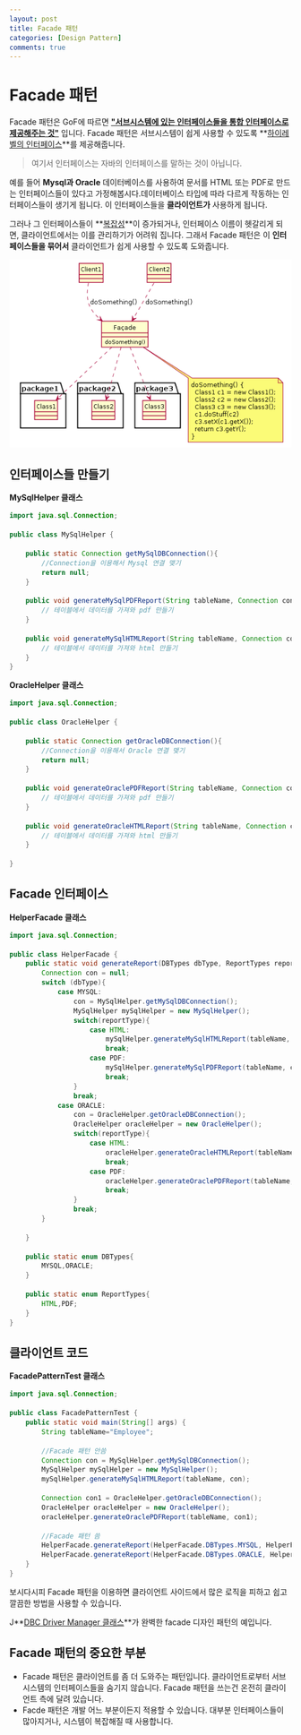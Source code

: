 ```yaml
---
layout: post
title: Facade 패턴
categories: [Design Pattern]
comments: true 
---
```


# Facade 패턴

Facade 패턴은 GoF에 따르면 **<u>"서브시스템에 있는 인터페이스들을 통합 인터페이스로 제공해주는 것"</u>** 입니다. Facade 패턴은 서브시스템이 쉽게 사용할 수 있도록 **<u>하이레벨의 인터페이스</u>**를 제공해줍니다.

> 여기서  인터페이스는 자바의 인터페이스를 말하는 것이 아닙니다.

예를 들어 **Mysql과 Oracle** 데이터베이스를 사용하여 문서를 HTML 또는 PDF로 만드는 인터페이스들이 있다고 가정해봅시다.데이터베이스 타입에 따라 다르게 작동하는 인터페이스들이 생기게 됩니다. 이 인터페이스들을 **클라이언트가** 사용하게 됩니다.

 그러나 그 인터페이스들이 **<u>복잡성</u>**이 증가되거나, 인터페이스 이름이 헷갈리게 되면, 클라이언트에서는 이를 관리하기가 어려워 집니다. 그래서 Facade 패턴은 이 **인터페이스들을 묶어서** 클라이언트가 쉽게 사용할 수 있도록 도와줍니다.

![](https://github.com/DaeAkin/java-design-pattern/blob/master/docs/facade.png?raw=true)



## 인터페이스들 만들기

**MySqlHelper 클래스** 

```java
import java.sql.Connection;

public class MySqlHelper {

    public static Connection getMySqlDBConnection(){
        //Connection을 이용해서 Mysql 연결 맺기
        return null;
    }

    public void generateMySqlPDFReport(String tableName, Connection con){
        // 테이블에서 데이터를 가져와 pdf 만들기
    }

    public void generateMySqlHTMLReport(String tableName, Connection con){
        // 테이블에서 데이터를 가져와 html 만들기
    }
}
```

**OracleHelper 클래스** 

```java
import java.sql.Connection;

public class OracleHelper {

    public static Connection getOracleDBConnection(){
        //Connection을 이용해서 Oracle 연결 맺기
        return null;
    }

    public void generateOraclePDFReport(String tableName, Connection con){
        // 테이블에서 데이터를 가져와 pdf 만들기
    }

    public void generateOracleHTMLReport(String tableName, Connection con){
        // 테이블에서 데이터를 가져와 html 만들기
    }

}
```



## Facade 인터페이스

**HelperFacade 클래스**

```java
import java.sql.Connection;

public class HelperFacade {
    public static void generateReport(DBTypes dbType, ReportTypes reportType, String tableName){
        Connection con = null;
        switch (dbType){
            case MYSQL:
                con = MySqlHelper.getMySqlDBConnection();
                MySqlHelper mySqlHelper = new MySqlHelper();
                switch(reportType){
                    case HTML:
                        mySqlHelper.generateMySqlHTMLReport(tableName, con);
                        break;
                    case PDF:
                        mySqlHelper.generateMySqlPDFReport(tableName, con);
                        break;
                }
                break;
            case ORACLE:
                con = OracleHelper.getOracleDBConnection();
                OracleHelper oracleHelper = new OracleHelper();
                switch(reportType){
                    case HTML:
                        oracleHelper.generateOracleHTMLReport(tableName, con);
                        break;
                    case PDF:
                        oracleHelper.generateOraclePDFReport(tableName, con);
                        break;
                }
                break;
        }

    }

    public static enum DBTypes{
        MYSQL,ORACLE;
    }

    public static enum ReportTypes{
        HTML,PDF;
    }
}
```



## 클라이언트 코드

**FacadePatternTest 클래스**

```java
import java.sql.Connection;

public class FacadePatternTest {
    public static void main(String[] args) {
        String tableName="Employee";

        //Facade 패턴 안씀
        Connection con = MySqlHelper.getMySqlDBConnection();
        MySqlHelper mySqlHelper = new MySqlHelper();
        mySqlHelper.generateMySqlHTMLReport(tableName, con);

        Connection con1 = OracleHelper.getOracleDBConnection();
        OracleHelper oracleHelper = new OracleHelper();
        oracleHelper.generateOraclePDFReport(tableName, con1);

        //Facade 패턴 씀
        HelperFacade.generateReport(HelperFacade.DBTypes.MYSQL, HelperFacade.ReportTypes.HTML, tableName);
        HelperFacade.generateReport(HelperFacade.DBTypes.ORACLE, HelperFacade.ReportTypes.PDF, tableName);
    }
}

```

보시다시피 Facade 패턴을 이용하면 클라이언트 사이드에서 많은 로직을 피하고 쉽고 깔끔한 방법을 사용할 수 있습니다.

J**<u>DBC Driver Manager 클래스</u>**가 완벽한 facade 디자인 패턴의 예입니다.



## Facade 패턴의 중요한 부분 

- Facade 패턴은 클라이언트를 좀 더 도와주는 패턴입니다. 클라이언트로부터 서브시스템의 인터페이스들을 숨기지 않습니다. Facade 패턴을 쓰는건 온전히 클라이언트 측에 달려 있습니다.
- Facde 패턴은 개발 어느 부분이든지 적용할 수 있습니다. 대부분 인터페이스들이 많아지거나, 시스템이 복잡해질 때 사용합니다.

